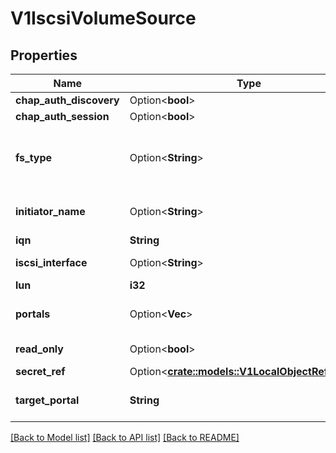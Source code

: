 # V1IscsiVolumeSource

## Properties

Name | Type | Description | Notes
------------ | ------------- | ------------- | -------------
**chap_auth_discovery** | Option<**bool**> | whether support iSCSI Discovery CHAP authentication | [optional]
**chap_auth_session** | Option<**bool**> | whether support iSCSI Session CHAP authentication | [optional]
**fs_type** | Option<**String**> | Filesystem type of the volume that you want to mount. Tip: Ensure that the filesystem type is supported by the host operating system. Examples: \"ext4\", \"xfs\", \"ntfs\". Implicitly inferred to be \"ext4\" if unspecified. More info: https://kubernetes.io/docs/concepts/storage/volumes#iscsi | [optional]
**initiator_name** | Option<**String**> | Custom iSCSI Initiator Name. If initiatorName is specified with iscsiInterface simultaneously, new iSCSI interface <target portal>:<volume name> will be created for the connection. | [optional]
**iqn** | **String** | Target iSCSI Qualified Name. | 
**iscsi_interface** | Option<**String**> | iSCSI Interface Name that uses an iSCSI transport. Defaults to 'default' (tcp). | [optional]
**lun** | **i32** | iSCSI Target Lun number. | 
**portals** | Option<**Vec<String>**> | iSCSI Target Portal List. The portal is either an IP or ip_addr:port if the port is other than default (typically TCP ports 860 and 3260). | [optional]
**read_only** | Option<**bool**> | ReadOnly here will force the ReadOnly setting in VolumeMounts. Defaults to false. | [optional]
**secret_ref** | Option<[**crate::models::V1LocalObjectReference**](v1.LocalObjectReference.md)> |  | [optional]
**target_portal** | **String** | iSCSI Target Portal. The Portal is either an IP or ip_addr:port if the port is other than default (typically TCP ports 860 and 3260). | 

[[Back to Model list]](../README.md#documentation-for-models) [[Back to API list]](../README.md#documentation-for-api-endpoints) [[Back to README]](../README.md)


